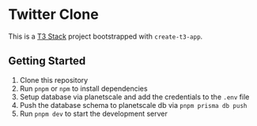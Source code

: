 # Twitter Clone

This is a [T3 Stack](https://create.t3.gg/) project bootstrapped with `create-t3-app`.

## Getting Started

1. Clone this repository
2. Run `pnpm` or `npm` to install dependencies
3. Setup database via planetscale and add the credentials to the `.env` file
4. Push the database schema to planetscale db via `pnpm prisma db push`
5. Run `pnpm dev` to start the development server

